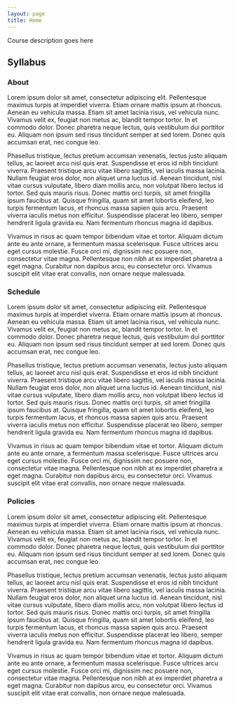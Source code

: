 ```yaml
---
layout: page
title: Home
---
```


Course description goes here
## Syllabus

### About

Lorem ipsum dolor sit amet, consectetur adipiscing elit. Pellentesque maximus turpis at imperdiet viverra. Etiam ornare mattis ipsum at rhoncus. Aenean eu vehicula massa. Etiam sit amet lacinia risus, vel vehicula nunc. Vivamus velit ex, feugiat non metus ac, blandit tempor tortor. In et commodo dolor. Donec pharetra neque lectus, quis vestibulum dui porttitor eu. Aliquam non ipsum sed risus tincidunt semper at sed lorem. Donec quis accumsan erat, nec congue leo.

Phasellus tristique, lectus pretium accumsan venenatis, lectus justo aliquam tellus, ac laoreet arcu nisl quis erat. Suspendisse et eros id nibh tincidunt viverra. Praesent tristique arcu vitae libero sagittis, vel iaculis massa lacinia. Nullam feugiat eros dolor, non aliquet urna luctus id. Aenean tincidunt, nisl vitae cursus vulputate, libero diam mollis arcu, non volutpat libero lectus id tortor. Sed quis mauris risus. Donec mattis orci turpis, sit amet fringilla ipsum faucibus at. Quisque fringilla, quam sit amet lobortis eleifend, leo turpis fermentum lacus, et rhoncus massa sapien quis arcu. Praesent viverra iaculis metus non efficitur. Suspendisse placerat leo libero, semper hendrerit ligula gravida eu. Nam fermentum rhoncus magna id dapibus.

Vivamus in risus ac quam tempor bibendum vitae et tortor. Aliquam dictum ante eu ante ornare, a fermentum massa scelerisque. Fusce ultrices arcu eget cursus molestie. Fusce orci mi, dignissim nec posuere non, consectetur vitae magna. Pellentesque non nibh at ex imperdiet pharetra a eget magna. Curabitur non dapibus arcu, eu consectetur orci. Vivamus suscipit elit vitae erat convallis, non ornare neque malesuada.

### Schedule

Lorem ipsum dolor sit amet, consectetur adipiscing elit. Pellentesque maximus turpis at imperdiet viverra. Etiam ornare mattis ipsum at rhoncus. Aenean eu vehicula massa. Etiam sit amet lacinia risus, vel vehicula nunc. Vivamus velit ex, feugiat non metus ac, blandit tempor tortor. In et commodo dolor. Donec pharetra neque lectus, quis vestibulum dui porttitor eu. Aliquam non ipsum sed risus tincidunt semper at sed lorem. Donec quis accumsan erat, nec congue leo.

Phasellus tristique, lectus pretium accumsan venenatis, lectus justo aliquam tellus, ac laoreet arcu nisl quis erat. Suspendisse et eros id nibh tincidunt viverra. Praesent tristique arcu vitae libero sagittis, vel iaculis massa lacinia. Nullam feugiat eros dolor, non aliquet urna luctus id. Aenean tincidunt, nisl vitae cursus vulputate, libero diam mollis arcu, non volutpat libero lectus id tortor. Sed quis mauris risus. Donec mattis orci turpis, sit amet fringilla ipsum faucibus at. Quisque fringilla, quam sit amet lobortis eleifend, leo turpis fermentum lacus, et rhoncus massa sapien quis arcu. Praesent viverra iaculis metus non efficitur. Suspendisse placerat leo libero, semper hendrerit ligula gravida eu. Nam fermentum rhoncus magna id dapibus.

Vivamus in risus ac quam tempor bibendum vitae et tortor. Aliquam dictum ante eu ante ornare, a fermentum massa scelerisque. Fusce ultrices arcu eget cursus molestie. Fusce orci mi, dignissim nec posuere non, consectetur vitae magna. Pellentesque non nibh at ex imperdiet pharetra a eget magna. Curabitur non dapibus arcu, eu consectetur orci. Vivamus suscipit elit vitae erat convallis, non ornare neque malesuada.

### Policies

Lorem ipsum dolor sit amet, consectetur adipiscing elit. Pellentesque maximus turpis at imperdiet viverra. Etiam ornare mattis ipsum at rhoncus. Aenean eu vehicula massa. Etiam sit amet lacinia risus, vel vehicula nunc. Vivamus velit ex, feugiat non metus ac, blandit tempor tortor. In et commodo dolor. Donec pharetra neque lectus, quis vestibulum dui porttitor eu. Aliquam non ipsum sed risus tincidunt semper at sed lorem. Donec quis accumsan erat, nec congue leo.

Phasellus tristique, lectus pretium accumsan venenatis, lectus justo aliquam tellus, ac laoreet arcu nisl quis erat. Suspendisse et eros id nibh tincidunt viverra. Praesent tristique arcu vitae libero sagittis, vel iaculis massa lacinia. Nullam feugiat eros dolor, non aliquet urna luctus id. Aenean tincidunt, nisl vitae cursus vulputate, libero diam mollis arcu, non volutpat libero lectus id tortor. Sed quis mauris risus. Donec mattis orci turpis, sit amet fringilla ipsum faucibus at. Quisque fringilla, quam sit amet lobortis eleifend, leo turpis fermentum lacus, et rhoncus massa sapien quis arcu. Praesent viverra iaculis metus non efficitur. Suspendisse placerat leo libero, semper hendrerit ligula gravida eu. Nam fermentum rhoncus magna id dapibus.

Vivamus in risus ac quam tempor bibendum vitae et tortor. Aliquam dictum ante eu ante ornare, a fermentum massa scelerisque. Fusce ultrices arcu eget cursus molestie. Fusce orci mi, dignissim nec posuere non, consectetur vitae magna. Pellentesque non nibh at ex imperdiet pharetra a eget magna. Curabitur non dapibus arcu, eu consectetur orci. Vivamus suscipit elit vitae erat convallis, non ornare neque malesuada.
